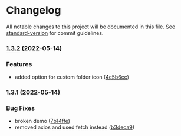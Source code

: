 # Changelog

All notable changes to this project will be documented in this file. See
[standard-version](https://github.com/conventional-changelog/standard-version)
for commit guidelines.

### [1.3.2](https://github.com/devastion/gh-repos-showcase/compare/v1.3.1...v1.3.2) (2022-05-14)

### Features

- added option for custom folder icon
  ([4c5b6cc](https://github.com/devastion/gh-repos-showcase/commit/4c5b6ccafb0a71a1b6d318489781ff22e7f64785))

### 1.3.1 (2022-05-14)

### Bug Fixes

- broken demo
  ([7b14ffe](https://github.com/devastion/gh-repos-showcase/commit/7b14ffed9a78f374ad0b90c9ea3c4faf91747792))
- removed axios and used fetch instead
  ([b3deca9](https://github.com/devastion/gh-repos-showcase/commit/b3deca9ab2efd7785e8423061952310c773bc10d))
